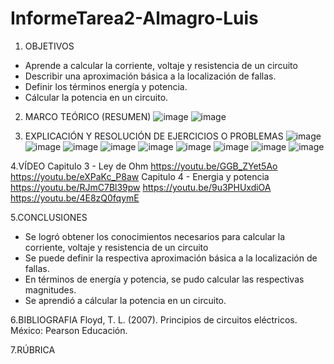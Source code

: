 # InformeTarea2-Almagro-Luis

1. OBJETIVOS
- Aprende a calcular la corriente, voltaje y resistencia de un circuito
- Describir una aproximación básica a la localización de fallas.
- Definir los términos energía y potencia.
- Cálcular la potencia en un circuito.

2. MARCO TEÓRICO (RESUMEN)
![image](https://user-images.githubusercontent.com/105899463/171969321-b8b25707-33a6-4d31-ae6c-aaf65f4bcc8e.png)
![image](https://user-images.githubusercontent.com/105899463/171969344-b5e0b004-9250-4e42-8a7f-7c9dd815ca05.png)

3. EXPLICACIÓN Y RESOLUCIÓN DE EJERCICIOS O PROBLEMAS
![image](https://user-images.githubusercontent.com/105899463/171970296-ac785e75-7c9d-4fac-93e2-728910b50438.png)
![image](https://user-images.githubusercontent.com/105899463/171969455-b538a1ee-467d-456a-99f2-da9dbbbdbe14.png)
![image](https://user-images.githubusercontent.com/105899463/171969483-332cf15b-5118-4024-8336-6333a873bac8.png)
![image](https://user-images.githubusercontent.com/105899463/171969541-c922b4f5-7414-4f64-bd53-33ada9899208.png)
![image](https://user-images.githubusercontent.com/105899463/171969705-f6e969c2-ff3e-4ff8-8c39-5928c93f3569.png)
![image](https://user-images.githubusercontent.com/105899463/171969863-7d35f592-c62a-49fc-b2e9-7318e657055b.png)
![image](https://user-images.githubusercontent.com/105899463/171969896-8004d7ff-b095-4d56-a6d6-c4e3d11f833f.png)
![image](https://user-images.githubusercontent.com/105899463/171969945-3a2471d2-0f1b-40f4-939b-660577e5d3a0.png)
![image](https://user-images.githubusercontent.com/105899463/171969961-c834e99f-d7df-4da0-b610-9cfe226c33a9.png)

4.VÍDEO
Capitulo 3 - Ley de Ohm
https://youtu.be/GGB_ZYet5Ao
https://youtu.be/eXPaKc_P8aw
Capitulo 4 - Energia y potencia
https://youtu.be/RJmC7Bl39pw
https://youtu.be/9u3PHUxdiOA
https://youtu.be/4E8zQ0fqymE

5.CONCLUSIONES
- Se logró obtener los conocimientos necesarios para calcular la corriente, voltaje y resistencia de un circuito
- Se puede definir  la respectiva aproximación básica a la localización de fallas.
- En términos de energía y potencia, se pudo calcular las respectivas magnitudes.
- Se aprendió a cálcular la potencia en un circuito.

6.BIBLIOGRAFIA
Floyd, T. L. (2007). Principios de circuitos eléctricos. México: Pearson Educación.

7.RÚBRICA
